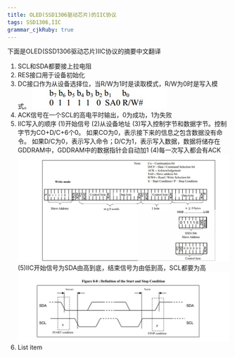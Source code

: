 ```yaml
---
title: OLED(SSD1306驱动芯片)的IIC协议 
tags: SSD1306,IIC
grammar_cjkRuby: true
---
```



下面是OLED(SSD1306驱动芯片)IIC协议的摘要中文翻译

 1. SCL和SDA都要接上拉电阻
 2. RES接口用于设备初始化
 3. DC接口作为从设备选择位，当R/W为1时是读取模式，R/W为0时是写入模式。 
              ![从设备地址示意图][1]
 4. ACK信号在一个SCL的高电平时输出，0为成功，1为失败
 5. IIC写入的顺序
(1)开始信号
(2)从设备地址
(3)写入控制字节和数据字节。控制字节为CO+D/C+6个0。
如果CO为0，表示接下来的信息之包含数据没有命令。
如果D/C为0，表示写入命令；D/C为1，表示写入数据，数据将储存在GDDRAM中，GDDRAM中的数据指针会自动加1
(4)每一次写入都会有ACK
![IIC写入过程][2]
(5)IIC开始信号为SDA由高到底，结束信号为由低到高，SCL都要为高
![IIC开始与结束][3]
 6. List item


  [1]: ./images/从设备地址.jpg
  [2]: ./images/IIC写入.jpg
  [3]: ./images/IIC%E9%80%9A%E8%AE%AF%E5%BC%80%E5%A7%8B.jpg "IIC通讯开始.jpg"